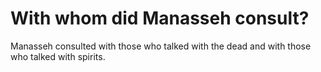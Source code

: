 # With whom did Manasseh consult?

Manasseh consulted with those who talked with the dead and with those who talked with spirits.
